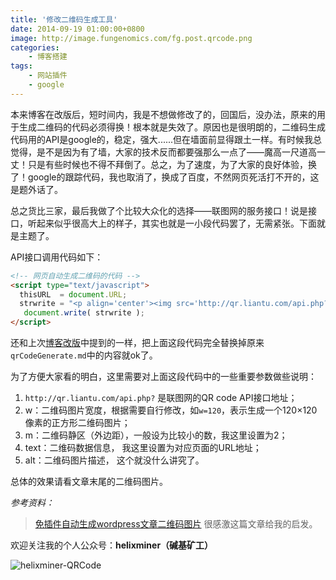 ```yaml
---
title: '修改二维码生成工具'
date: 2014-09-19 01:00:00+0800
image: http://image.fungenomics.com/fg.post.qrcode.png
categories:
    - 博客搭建
tags:
    - 网站插件
    - google
---
```


本来博客在改版后，短时间内，我是不想做修改了的，回国后，没办法，原来的用于生成二维码的代码必须得换！根本就是失效了。原因也是很明朗的，二维码生成代码用的API是google的，稳定，强大......但在墙面前显得跟土一样。有时候我总觉得，是不是因为有了墙，大家的技术反而都要强那么一点了——魔高一尺道高一丈！只是有些时候也不得不拜倒了。总之，为了速度，为了大家的良好体验，换了！google的跟踪代码，我也取消了，换成了百度，不然网页死活打不开的，这是题外话了。

总之货比三家，最后我做了个比较大众化的选择——联图网的服务接口！说是接口，听起来似乎很高大上的样子，其实也就是一小段代码罢了，无需紧张。下面就是主题了。

API接口调用代码如下：

```html
<!-- 网页自动生成二维码的代码 -->
<script type="text/javascript">  
  thisURL  = document.URL;  
  strwrite = "<p align='center'><img src='http://qr.liantu.com/api.php?w=120&m=2&text=" + thisURL + "' alt='QR Code'/>（传送门）</p>"
   document.write( strwrite ); 
</script>
```

还和上次[博客改版](/2014/07/18/Change-blog-template.html)中提到的一样，把上面这段代码完全替换掉原来`qrCodeGenerate.md`中的内容就ok了。

为了方便大家看的明白，这里需要对上面这段代码中的一些重要参数做些说明：

1. `http://qr.liantu.com/api.php?` 是联图网的QR code API接口地址；   
2. w：二维码图片宽度，根据需要自行修改，如`w=120`，表示生成一个120×120像素的正方形二维码图片；     
3. m：二维码静区（外边距），一般设为比较小的数，我这里设置为2；    
4. text：二维码数据信息， 我这里设置为对应页面的URL地址；     
5. alt：二维码图片描述， 这个就没什么讲究了。 

总体的效果请看文章末尾的二维码图片。

*参考资料：*

> [免插件自动生成wordpress文章二维码图片](http://uuxn.com/wordpress-articles-qr)  很感激这篇文章给我的启发。


欢迎关注我的个人公众号：**helixminer（碱基矿工）**

![helixminer-QRCode](https://static.fungenomics.com/images/2021/03/helixminer-mid-red.png)




